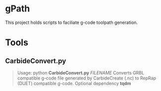 # gPath
This project holds scripts to faciliate g-code toolpath generation.

# Tools
## CarbideConvert.py
> Usage: python **CarbideConvert.py** *FILENAME*
Converts GRBL compatible g-code file generated by CarbideCreate (.nc) to RepRap (DUET) compatible g-code.
Optional dependency **tqdm**